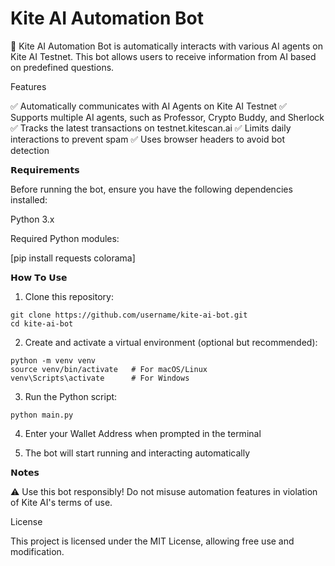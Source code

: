 # Kite AI Automation Bot
🚀 Kite AI Automation Bot is  automatically interacts with various AI agents on Kite AI Testnet. This bot allows users to receive information from AI based on predefined questions.


Features

✅ Automatically communicates with AI Agents on Kite AI Testnet
✅ Supports multiple AI agents, such as Professor, Crypto Buddy, and Sherlock
✅ Tracks the latest transactions on testnet.kitescan.ai
✅ Limits daily interactions to prevent spam
✅ Uses browser headers to avoid bot detection

𝗥𝗲𝗾𝘂𝗶𝗿𝗲𝗺𝗲𝗻𝘁𝘀

Before running the bot, ensure you have the following dependencies installed:

Python 3.x

Required Python modules:

[pip install requests colorama]


𝗛𝗼𝘄 𝗧𝗼 𝗨𝘀𝗲

1. Clone this repository:
```
git clone https://github.com/username/kite-ai-bot.git
cd kite-ai-bot
```

2. Create and activate a virtual environment (optional but recommended):
```
python -m venv venv
source venv/bin/activate   # For macOS/Linux
venv\Scripts\activate      # For Windows
```

3. Run the Python script:
```
python main.py
```

4. Enter your Wallet Address when prompted in the terminal


5. The bot will start running and interacting automatically


𝗡𝗼𝘁𝗲𝘀

⚠️ Use this bot responsibly! Do not misuse automation features in violation of Kite AI's terms of use.

License

This project is licensed under the MIT License, allowing free use and modification.
